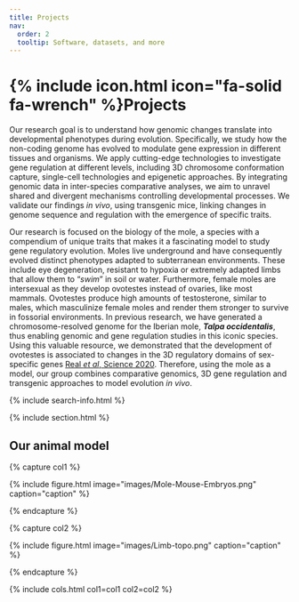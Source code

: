 ```yaml
---
title: Projects
nav:
  order: 2
  tooltip: Software, datasets, and more
---
```


# {% include icon.html icon="fa-solid fa-wrench" %}Projects

Our research goal is to understand how genomic changes translate into developmental phenotypes during evolution. Specifically, we study how the non-coding genome has evolved to modulate gene expression in different tissues and organisms.
We apply cutting-edge technologies to investigate gene regulation at different levels, including 3D chromosome conformation capture, single-cell technologies and epigenetic approaches. By integrating genomic data in inter-species comparative analyses, we aim to unravel shared and divergent mechanisms controlling developmental processes. We validate our findings _in vivo_, using transgenic mice, linking changes in genome sequence and regulation with the emergence of specific traits.

Our research is focused on the biology of the mole, a species with a compendium of unique traits that makes it a fascinating model to study gene regulatory evolution. Moles live underground and have consequently evolved distinct phenotypes adapted to subterranean environments. These include eye degeneration, resistant to hypoxia or extremely adapted limbs that allow them to “_swim_” in soil or water. Furthermore, female moles are intersexual as they develop ovotestes instead of ovaries, like most mammals. Ovotestes produce high amounts of testosterone, similar to males, which masculinize female moles and render them stronger to survive in fossorial environments. In previous research, we have generated a chromosome-resolved genome for the Iberian mole, **_Talpa occidentalis_**, thus enabling genomic and gene regulation studies in this iconic species. Using this valuable resource, we demonstrated that the development of ovotestes is associated to changes in the 3D regulatory domains of sex-specific genes [Real _et al_, Science 2020]([https://some-website.org/](https://www.science.org/doi/10.1126/science.aaz2582)). Therefore, using the mole as a model, our group combines comparative genomics, 3D gene regulation and transgenic approaches to model evolution _in vivo_.

{% include search-info.html %}

{% include section.html %}

## Our animal model

{% capture col1 %}

{%
  include figure.html
  image="images/Mole-Mouse-Embryos.png"
  caption="caption"
%}

{% endcapture %}

{% capture col2 %}

{%
  include figure.html
  image="images/Limb-topo.png"
  caption="caption"
%}

{% endcapture %}

{% include cols.html col1=col1 col2=col2 %}
